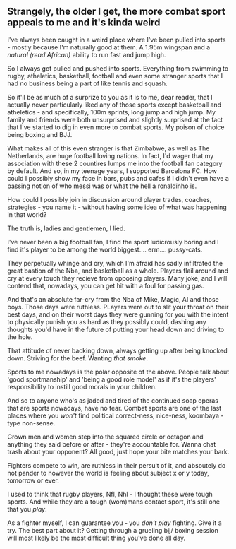 ## Strangely, the older I get, the more combat sport appeals to me and it's kinda weird

I've always been caught in a weird place where I've been pulled into sports - mostly because I'm naturally good at them. A 1.95m wingspan and a *natural (read African)* ability to run fast and jump high. 

So I always got pulled and pushed into sports. Everything from swimming to rugby, atheletics, basketball, football and even some stranger sports that I had no business being a part of like tennis and squash. 

So it'll be as much of a surprize to you as it is to me, dear reader, that I actually never particularly liked any of those sports except basketball and atheletics - and specifically, 100m sprints, long jump and high jump. 
My family and friends were both unsurprised and slightly surprised at the fact that I've started to dig in even more to combat sports. My poison of choice being boxing and BJJ. 

What makes all of this even stranger is that Zimbabwe, as well as The Netherlands, are huge football loving nations. In fact, I'd wager that my association with these 2 countires lumps me into the football fan category by default. 
And so, in my teenage years, I supported Barcelona FC. How could I possibly show my face in bars, pubs and cafes if I didn't even have a passing notion of who messi was or what the hell a ronaldinho is.  

How could I possibly join in discussion around player trades, coaches, strategies - you name it - without having some idea of what was happening in that world? 

The truth is, ladies and gentlemen, I lied. 

I've never been a big football fan, I find the sport ludicrously boring and I find it's player to be among the world biggest.... erm.... pussy-cats. 

They perpetually whinge and cry, which I'm afraid has sadly infiltrated the great bastion of the Nba, and basketball as a whole. 
Players flail around and cry at every touch they recieve from opposing players. 
Many joke, and I will contend that, nowadays, you can get hit with a foul for passing gas. 

And that's an absolute far-cry from the Nba of Mike, Magic, AI and those boys. Those days were ruthless. PLayers were out to slit your throat on their best days, and on their worst days they were gunning for you with the intent to physically punish you as hard as they possibly could, dashing any thoughts you'd have in the future of putting your head down and driving to the hole. 

That attitude of never backing down, always getting up after being knocked down. Striving for the beef. Wanting *that smoke*. 

Sports to me nowadays is the polar opposite of the above. People talk about 'good sportmanship' and 'being a good role model' as if it's the players' responsibility to instill good morals in your children. 

And so to anyone who's as jaded and tired of the continued soap operas that are sports nowadays, have no fear. Combat sports are one of the last places where you *won't* find political correct-ness, nice-ness, koombaya - type non-sense. 

Grown men and women step into the squared circle or octagon and anything they said before or after - they're accountable for. Wanna chat trash about your opponent? All good, just hope your bite matches your bark. 

Fighters compete to win, are ruthless in their persuit of it, and absoutely do not pander to however the world is feeling about subject x or y today, tomorrow or ever. 

I used to think that rugby players, Nfl, Nhl - I thought these were tough sports. And while they are a tough (wom)mans contact sport, it's still one that you *play*. 

As a fighter myself, I can guarantee you - you *don't play* fighting. Give it a try. The best part about it? Getting through a grueling bjj/ boxing session will most likely be the most difficult thing you've done all day. 
